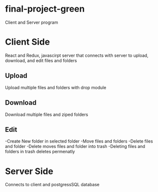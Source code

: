 # final-project-green

Client and Server program 

# Client Side

React and Redux, javascirpt server that connects with server to upload, download, and edit files and folders

Upload
------
Upload multiple files and folders with drop module

Download
--------
Download multiple files and ziped folders

Edit
----
-Create New folder in selected folder
-Move files and folders
-Delete files and folder
  -Delete moves files and folder into trash
  -Deleting files and folders in trash deletes permenatly

# Server Side
Connects to client and postgressSQL database